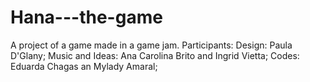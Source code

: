# Hana---the-game
A project of a game made in a game jam. 
Participants: Design: Paula D'Glany; Music and Ideas: Ana Carolina Brito and Ingrid Vietta; Codes: Eduarda Chagas an Mylady Amaral; 
